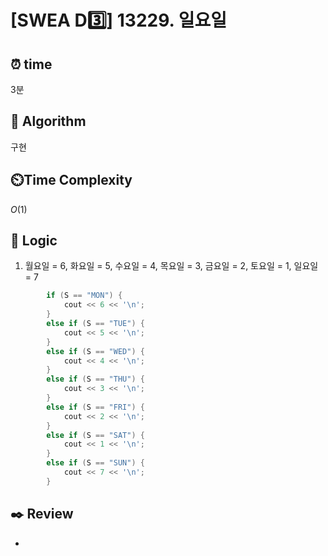 # [SWEA D3️⃣] 13229. 일요일
 
## ⏰  **time**

3분

## :pushpin: **Algorithm**

구현

## ⏲️**Time Complexity**

$O(1)$

## :round_pushpin: **Logic**
1. 월요일 = 6, 화요일 = 5, 수요일 = 4, 목요일 = 3, 금요일 = 2, 토요일 = 1, 일요일 = 7
```cpp
		if (S == "MON") {
			cout << 6 << '\n';
		}
		else if (S == "TUE") {
			cout << 5 << '\n';
		}
		else if (S == "WED") {
			cout << 4 << '\n';
		}
		else if (S == "THU") {
			cout << 3 << '\n';
		}
		else if (S == "FRI") {
			cout << 2 << '\n';
		}
		else if (S == "SAT") {
			cout << 1 << '\n';
		}
		else if (S == "SUN") {
			cout << 7 << '\n';
		}
```

## :black_nib: **Review**
- 
